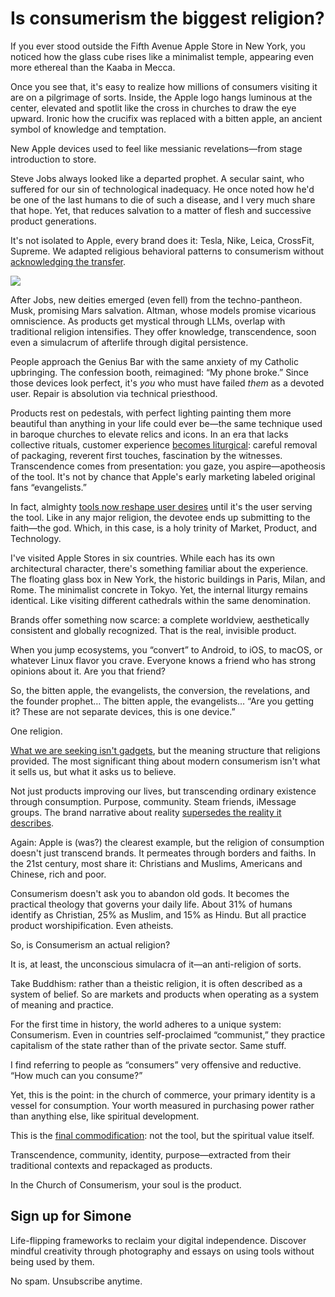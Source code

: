 # Is consumerism the biggest religion?

If you ever stood outside the Fifth Avenue Apple Store in New York, you noticed how the glass cube rises like a minimalist temple, appearing even more ethereal than the Kaaba in Mecca.

Once you see that, it's easy to realize how millions of consumers visiting it are on a pilgrimage of sorts. Inside, the Apple logo hangs luminous at the center, elevated and spotlit like the cross in churches to draw the eye upward. Ironic how the crucifix was replaced with a bitten apple, an ancient symbol of knowledge and temptation.

New Apple devices used to feel like messianic revelations—from stage introduction to store.

Steve Jobs always looked like a departed prophet. A secular saint, who suffered for our sin of technological inadequacy. He once noted how he'd be one of the last humans to die of such a disease, and I very much share that hope. Yet, that reduces salvation to a matter of flesh and successive product generations.

It's not isolated to Apple, every brand does it: Tesla, Nike, Leica, CrossFit, Supreme. We adapted religious behavioral patterns to consumerism without [acknowledging the transfer](https://simone.org/radical-ideas-marketing-commodification/).

![](https://simone.org/content/images/2025/05/DSC01409-1.jpg)

After Jobs, new deities emerged (even fell) from the techno-pantheon. Musk, promising Mars salvation. Altman, whose models promise vicarious omniscience. As products get mystical through LLMs, overlap with traditional religion intensifies. They offer knowledge, transcendence, soon even a simulacrum of afterlife through digital persistence.

People approach the Genius Bar with the same anxiety of my Catholic upbringing. The confession booth, reimagined: “My phone broke.” Since those devices look perfect, it's _you_ who must have failed _them_ as a devoted user. Repair is absolution via technical priesthood.

Products rest on pedestals, with perfect lighting painting them more beautiful than anything in your life could ever be—the same technique used in baroque churches to elevate relics and icons. In an era that lacks collective rituals, customer experience [becomes liturgical](https://simone.org/deliberate-friction/): careful removal of packaging, reverent first touches, fascination by the witnesses. Transcendence comes from presentation: you gaze, you aspire—apotheosis of the tool. It's not by chance that Apple's early marketing labeled original fans “evangelists.”

In fact, almighty [tools now reshape user desires](https://simone.org/tyranny-defaults-monopoly-mind/) until it's the user serving the tool. Like in any major religion, the devotee ends up submitting to the faith—the god. Which, in this case, is a holy trinity of Market, Product, and Technology.

I've visited Apple Stores in six countries. While each has its own architectural character, there's something familiar about the experience. The floating glass box in New York, the historic buildings in Paris, Milan, and Rome. The minimalist concrete in Tokyo. Yet, the internal liturgy remains identical. Like visiting different cathedrals within the same denomination.

Brands offer something now scarce: a complete worldview, aesthetically consistent and globally recognized. That is the real, invisible product.

When you jump ecosystems, you “convert” to Android, to iOS, to macOS, or whatever Linux flavor you crave. Everyone knows a friend who has strong opinions about it. Are you that friend?

So, the bitten apple, the evangelists, the conversion, the revelations, and the founder prophet… The bitten apple, the evangelists… “Are you getting it? These are not separate devices, this is one device.”

One religion.

[What we are seeking isn't gadgets](https://simone.org/weirding/), but the meaning structure that religions provided. The most significant thing about modern consumerism isn't what it sells us, but what it asks us to believe.

Not just products improving our lives, but transcending ordinary existence through consumption. Purpose, community. Steam friends, iMessage groups. The brand narrative about reality [supersedes the reality it describes](https://simone.org/overreality/).

Again: Apple is (was?) the clearest example, but the religion of consumption doesn't just transcend brands. It permeates through borders and faiths. In the 21st century, most share it: Christians and Muslims, Americans and Chinese, rich and poor.

Consumerism doesn't ask you to abandon old gods. It becomes the practical theology that governs your daily life. About 31% of humans identify as Christian, 25% as Muslim, and 15% as Hindu. But all practice product worshipification. Even atheists.

So, is Consumerism an actual religion?

It is, at least, the unconscious simulacra of it—an anti-religion of sorts.

Take Buddhism: rather than a theistic religion, it is often described as a system of belief. So are markets and products when operating as a system of meaning and practice.

For the first time in history, the world adheres to a unique system: Consumerism. Even in countries self-proclaimed “communist,” they practice capitalism of the state rather than of the private sector. Same stuff.

I find referring to people as “consumers” very offensive and reductive. “How much can you consume?”

Yet, this is the point: in the church of commerce, your primary identity is a vessel for consumption. Your worth measured in purchasing power rather than anything else, like spiritual development.

This is the [final commodification](https://simone.org/tracking-screen-time/): not the tool, but the spiritual value itself.

Transcendence, community, identity, purpose—extracted from their traditional contexts and repackaged as products.

In the Church of Consumerism, your soul is the product.

## Sign up for Simone

Life-flipping frameworks to reclaim your digital independence. Discover mindful creativity through photography and essays on using tools without being used by them.

No spam. Unsubscribe anytime.